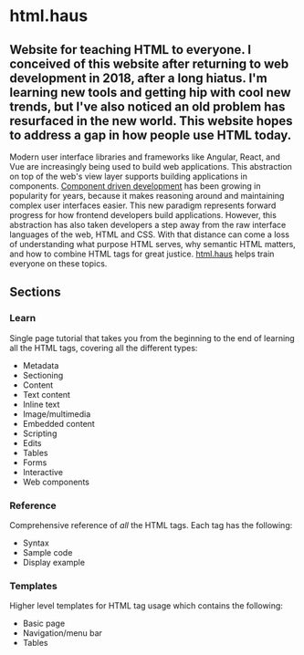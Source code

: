 # html.haus
Website for teaching HTML to everyone.  I conceived of this website after returning to web development in 2018, after a long hiatus.  I'm learning new tools and getting hip with cool new trends, but I've also noticed an old problem has resurfaced in the new world.  This website hopes to address a gap in how people use HTML today.
---
Modern user interface libraries and frameworks like Angular, React, and Vue are increasingly being used to build web applications.  This abstraction on top of the web's view layer supports building applications in components.  [Component driven development](https://blog.hichroma.com/component-driven-development-ce1109d56c8e) has been growing in popularity for years, because it makes reasoning around and maintaining complex user interfaces easier.  This new paradigm represents forward progress for how frontend developers build applications.  However, this abstraction has also taken developers a step away from the raw interface languages of the web, HTML and CSS.  With that distance can come a loss of understanding what purpose HTML serves, why semantic HTML matters, and how to combine HTML tags for great justice.  [html.haus](https://html.haus/) helps train everyone on these topics.

## Sections
### Learn
Single page tutorial that takes you from the beginning to the end of learning all the HTML tags, covering all the different types:
- Metadata
- Sectioning
- Content
- Text content
- Inline text
- Image/multimedia
- Embedded content
- Scripting
- Edits
- Tables
- Forms
- Interactive
- Web components
  
### Reference
Comprehensive reference of *all* the HTML tags.  Each tag has the following:
- Syntax
- Sample code
- Display example
  
### Templates
Higher level templates for HTML tag usage which contains the following:
- Basic page
- Navigation/menu bar
- Tables